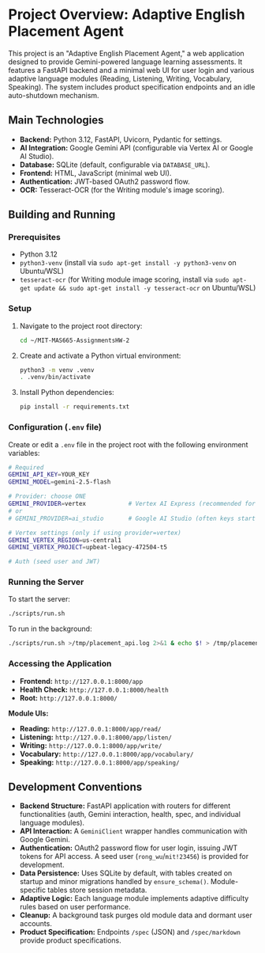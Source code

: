 # Project Overview: Adaptive English Placement Agent

This project is an "Adaptive English Placement Agent," a web application designed to provide Gemini-powered language learning assessments. It features a FastAPI backend and a minimal web UI for user login and various adaptive language modules (Reading, Listening, Writing, Vocabulary, Speaking). The system includes product specification endpoints and an idle auto-shutdown mechanism.

## Main Technologies

*   **Backend:** Python 3.12, FastAPI, Uvicorn, Pydantic for settings.
*   **AI Integration:** Google Gemini API (configurable via Vertex AI or Google AI Studio).
*   **Database:** SQLite (default, configurable via `DATABASE_URL`).
*   **Frontend:** HTML, JavaScript (minimal web UI).
*   **Authentication:** JWT-based OAuth2 password flow.
*   **OCR:** Tesseract-OCR (for the Writing module's image scoring).

## Building and Running

### Prerequisites

*   Python 3.12
*   `python3-venv` (install via `sudo apt-get install -y python3-venv` on Ubuntu/WSL)
*   `tesseract-ocr` (for Writing module image scoring, install via `sudo apt-get update && sudo apt-get install -y tesseract-ocr` on Ubuntu/WSL)

### Setup

1.  Navigate to the project root directory:
    ```bash
    cd ~/MIT-MAS665-AssignmentsHW-2
    ```
2.  Create and activate a Python virtual environment:
    ```bash
    python3 -m venv .venv
    . .venv/bin/activate
    ```
3.  Install Python dependencies:
    ```bash
    pip install -r requirements.txt
    ```

### Configuration (`.env` file)

Create or edit a `.env` file in the project root with the following environment variables:

```bash
# Required
GEMINI_API_KEY=YOUR_KEY
GEMINI_MODEL=gemini-2.5-flash

# Provider: choose ONE
GEMINI_PROVIDER=vertex            # Vertex AI Express (recommended for AQ.* keys)
# or
# GEMINI_PROVIDER=ai_studio       # Google AI Studio (often keys start with AIza)

# Vertex settings (only if using provider=vertex)
GEMINI_VERTEX_REGION=us-central1
GEMINI_VERTEX_PROJECT=upbeat-legacy-472504-t5

# Auth (seed user and JWT)
```

### Running the Server

To start the server:

```bash
./scripts/run.sh
```

To run in the background:

```bash
./scripts/run.sh >/tmp/placement_api.log 2>&1 & echo $! > /tmp/placement_api.pid
```

### Accessing the Application

*   **Frontend:** `http://127.0.0.1:8000/app`
*   **Health Check:** `http://127.0.0.1:8000/health`
*   **Root:** `http://127.0.0.1:8000/`

**Module UIs:**

*   **Reading:** `http://127.0.0.1:8000/app/read/`
*   **Listening:** `http://127.0.0.1:8000/app/listen/`
*   **Writing:** `http://127.0.0.1:8000/app/write/`
*   **Vocabulary:** `http://127.0.0.1:8000/app/vocabulary/`
*   **Speaking:** `http://127.0.0.1:8000/app/speaking/`

## Development Conventions

*   **Backend Structure:** FastAPI application with routers for different functionalities (auth, Gemini interaction, health, spec, and individual language modules).
*   **API Interaction:** A `GeminiClient` wrapper handles communication with Google Gemini.
*   **Authentication:** OAuth2 password flow for user login, issuing JWT tokens for API access. A seed user (`rong_wu`/`mit!23456`) is provided for development.
*   **Data Persistence:** Uses SQLite by default, with tables created on startup and minor migrations handled by `ensure_schema()`. Module-specific tables store session metadata.
*   **Adaptive Logic:** Each language module implements adaptive difficulty rules based on user performance.
*   **Cleanup:** A background task purges old module data and dormant user accounts.
*   **Product Specification:** Endpoints `/spec` (JSON) and `/spec/markdown` provide product specifications.
